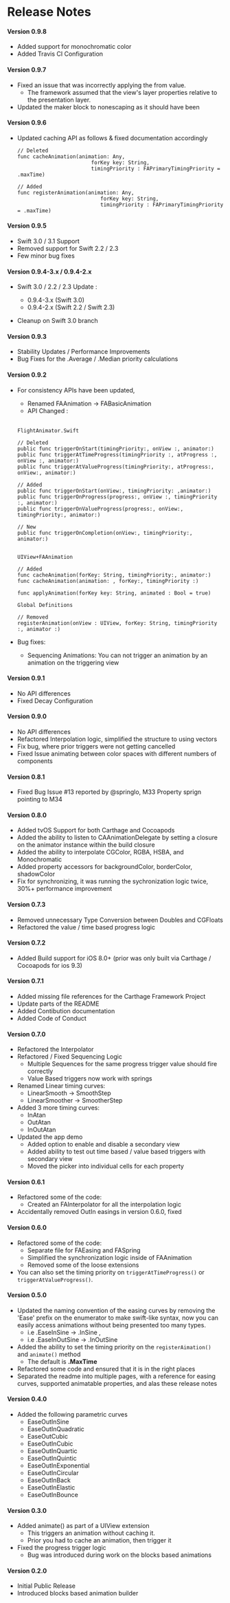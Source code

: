 # Release Notes

#### Version 0.9.8
* Added support for monochromatic color
* Added Travis CI Configuration

#### Version 0.9.7
* Fixed an issue that was incorrectly applying the from value.
	- The framework assumed that the view's layer properties relative to the presentation layer.
* Updated the maker block to nonescaping as it should have been

#### Version 0.9.6
* Updated caching API as follows & fixed documentation accordingly
	```
	// Deleted
	func cacheAnimation(animation: Any,
                            forKey key: String,
                            timingPriority : FAPrimaryTimingPriority = .maxTime)

 	// Added
	func registerAnimation(animation: Any,
                               forKey key: String,
                               timingPriority : FAPrimaryTimingPriority = .maxTime)
	```



#### Version 0.9.5
* Swift 3.0 / 3.1 Support
* Removed support for Swift 2.2 / 2.3
* Few minor bug fixes

#### Version 0.9.4-3.x  / 0.9.4-2.x

* Swift 3.0 / 2.2 / 2.3 Update :
	- 0.9.4-3.x (Swift 3.0)
	- 0.9.4-2.x (Swift 2.2 / Swift 2.3)

* Cleanup on Swift 3.0 branch


#### Version 0.9.3

* Stability Updates / Performance Improvements
* Bug Fixes for the .Average / .Median priority calculations

#### Version 0.9.2

* For consistency APIs have been updated,
	- Renamed FAAnimation -> FABasicAnimation
	- API Changed :

	<br>

	```
	FlightAnimator.Swift

	// Deleted
	public func triggerOnStart(timingPriority:, onView :, animator:)
	public func triggerAtTimeProgress(timingPriority :, atProgress :, onView :, animator:)                                                
	public func triggerAtValueProgress(timingPriority:, atProgress:, onView:, animator:)                         

	// Added
	public func triggerOnStart(onView:, timingPriority: ,animator:)
	public func triggerOnProgress(progress:, onView :, timingPriority :, animator:)
	public func triggerOnValueProgress(progress:, onView:, timingPriority:, animator:)

    // New
	public func triggerOnCompletion(onView:, timingPriority:, animator:)  


	UIView+FAAnimation

	// Added
	func cacheAnimation(forKey: String, timingPriority:, animator:)
	func cacheAnimation(animation: , forKey:, timingPriority :)   

    func applyAnimation(forKey key: String, animated : Bool = true)

	Global Definitions

	// Removed
	registerAnimation(onView : UIView, forKey: String, timingPriority :, animator :)

	```

* Bug fixes:
 	- Sequencing Animations:  You can not trigger an animation by an animation on the triggering view



#### Version 0.9.1
* No API differences
* Fixed Decay Configuration

#### Version 0.9.0
* No API differences
* Refactored Interpolation logic, simplified the structure to using vectors
* Fix bug, where prior triggers were not getting cancelled
* Fixed Issue animating between color spaces with different numbers of components

#### Version 0.8.1
* Fixed Bug Issue #13 reported by @springlo, M33 Property sprign pointing to M34

#### Version 0.8.0
* Added tvOS Support for both Carthage and Cocoapods
* Added the ability to listen to CAAnimationDelegate by setting a closure on the animator instance within the build closure
* Added the ability to interpolate CGColor, RGBA, HSBA, and Monochromatic
* Added property accessors for backgroundColor, borderColor, shadowColor
* Fix for synchronizing, it was running the sychronization logic twice, 30%+ performance improvement

#### Version 0.7.3
* Removed unnecessary Type Conversion between Doubles and CGFloats
* Refactored the value / time based progress logic

#### Version 0.7.2
* Added Build support for iOS 8.0+ (prior was only built via Carthage / Cocoapods for ios 9.3)

#### Version 0.7.1

* Added missing file references for the Carthage Framework Project
* Update parts of the README
* Added Contibution documentation
* Added Code of Conduct

#### Version 0.7.0

* Refactored the Interpolator
* Refactored / Fixed Sequencing Logic
	* Multiple Sequences for the same progress trigger value should fire correctly
	* Value Based triggers now work with springs
* Renamed Linear timing curves:
	* LinearSmooth -> SmoothStep
	* LinearSmoother -> SmootherStep
* Added 3 more timing curves:
	* InAtan
	* OutAtan
	* InOutAtan
* Updated the app demo
	* Added option to enable and disable a secondary view
	* Added ability to test out time based / value based triggers with secondary view
	* Moved the picker into individual cells for each property 	

#### Version 0.6.1

* Refactored some of the code:
	* Created an FAInterpolator for all the interpolation logic
* Accidentally removed OutIn easings in version 0.6.0, fixed


#### Version 0.6.0

* Refactored some of the code:
	* Separate file for FAEasing and FASpring
	* Simplified the synchronization logic inside of FAAnimation
	* Removed some of the loose extensions
* You can also set the timing priority on ``triggerAtTimeProgress()`` or ``triggerAtValueProgress()``.


#### Version 0.5.0

* Updated the naming convention of the easing curves by removing the 'Ease' prefix on the enumerator to make swift-like syntax, now you can easily access animations without being presented too many types.
	* i.e .EaseInSine -> .InSine ,
	* i.e .EaseInOutSine -> .InOutSine
* Added the ability to set the timing priority on the ``registerAimation()`` and ``animate()`` method
	* The default is **.MaxTime**
* Refactored some code and ensured that it is in the right places
* Separated the readme into multiple pages, with a reference for easing curves, supported animatable properties, and alas these release notes


#### Version 0.4.0

* Added the following parametric curves
	* EaseOutInSine
	* EaseOutInQuadratic
	* EaseOutCubic
	* EaseOutInCubic
	* EaseOutInQuartic
	* EaseOutInQuintic
	* EaseOutInExponential
	* EaseOutInCircular
	* EaseOutInBack
	* EaseOutInElastic
	* EaseOutInBounce

#### Version 0.3.0

* Added animate() as part of a UIView extension
	* This triggers an animation without caching it.
	* Prior you had to cache an animation, then trigger it
* Fixed the progress trigger logic
	* Bug was introduced during work on the blocks based animations

#### Version 0.2.0

* Initial Public Release
* Introduced blocks based animation builder
